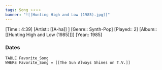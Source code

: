 ```yaml
---
tags: Song ⭐⭐⭐⭐ 
banner: "![[Hunting High and Low (1985).jpg]]"
---
```

[Time:: 4:39]
[Artist:: [[A-ha]] ]
[Genre:: Synth-Pop]
[Played:: 2]
[Album:: [[Hunting High and Low (1985)]]]
[Year:: 1985]
### Dates
````dataview
TABLE Favorite_Song
WHERE Favorite_Song = [[The Sun Always Shines on T.V.]]
````